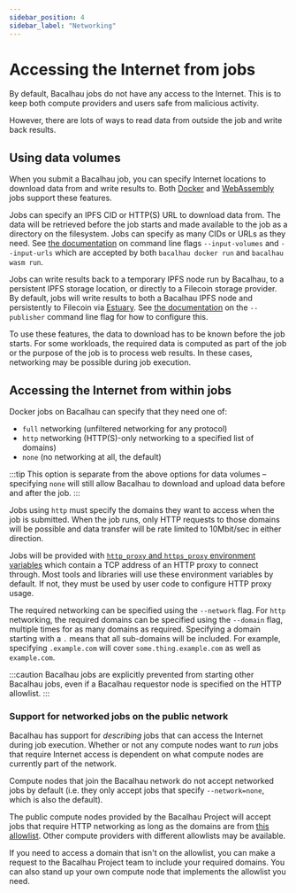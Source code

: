 ```yaml
---
sidebar_position: 4
sidebar_label: "Networking"
---
```


# Accessing the Internet from jobs

By default, Bacalhau jobs do not have any access to the Internet. This is to keep both compute providers and users safe from malicious activity.

However, there are lots of ways to read data from outside the job and write back results.

## Using data volumes

When you submit a Bacalhau job, you can specify Internet locations to download data from and write results to. Both [Docker](../getting-started/docker-workload-onboarding.md) and [WebAssembly](../getting-started/wasm-workload-onboarding.md) jobs support these features.

Jobs can specify an IPFS CID or HTTP(S) URL to download data from. The data will be retrieved before the job starts and made available to the job as a directory on the filesystem. Jobs can specify as many CIDs or URLs as they need. See [the documentation](../all-flags.md) on command line flags `--input-volumes` and `--input-urls` which are accepted by both `bacalhau docker run` and `bacalhau wasm run`.

Jobs can write results back to a temporary IPFS node run by Bacalhau, to a persistent IPFS storage location, or directly to a Filecoin storage provider. By default, jobs will write results to both a Bacalhau IPFS node and persistently to Filecoin via [Estuary](https://estuary.tech). See [the documentation](../all-flags.md) on the `--publisher` command line flag for how to configure this.

To use these features, the data to download has to be known before the job starts. For some workloads, the required data is computed as part of the job or the purpose of the job is to process web results. In these cases, networking may be possible during job execution.

## Accessing the Internet from within jobs

Docker jobs on Bacalhau can specify that they need one of:

* `full` networking (unfiltered networking for any protocol)
* `http` networking (HTTP(S)-only networking to a specified list of domains)
* `none` (no networking at all, the default)

:::tip
This option is separate from the above options for data volumes – specifying `none` will still allow Bacalhau to download and upload data before and after the job.
:::

Jobs using `http` must specify the domains they want to access when the job is submitted. When the job runs, only HTTP requests to those domains will be possible and data transfer will be rate limited to 10Mbit/sec in either direction.

Jobs will be provided with [`http_proxy` and `https_proxy` environment variables](https://about.gitlab.com/blog/2021/01/27/we-need-to-talk-no-proxy/) which contain a TCP address of an HTTP proxy to connect through. Most tools and libraries will use these environment variables by default. If not, they must be used by user code to configure HTTP proxy usage.

The required networking can be specified using the `--network` flag. For `http` networking, the required domains can be specified using the `--domain` flag, multiple times for as many domains as required. Specifying a domain starting with a `.` means that all sub-domains will be included. For example, specifying `.example.com` will cover `some.thing.example.com` as well as `example.com`.

:::caution
Bacalhau jobs are explicitly prevented from starting other Bacalhau jobs, even if a Bacalhau requestor node is specified on the HTTP allowlist.
:::

### Support for networked jobs on the public network

Bacalhau has support for *describing* jobs that can access the Internet during job execution. Whether or not any compute nodes want to *run* jobs that require Internet access is dependent on what compute nodes are currently part of the network.

Compute nodes that join the Bacalhau network do not accept networked jobs by default (i.e. they only accept jobs that specify `--network=none`, which is also the default).

The public compute nodes provided by the Bacalhau Project will accept jobs that require HTTP networking as long as the domains are from [this allowlist](https://github.com/filecoin-project/bacalhau/blob/main/ops/terraform/remote_files/scripts/http-domain-allowlist.txt). Other compute providers with different allowlists may be available.

If you need to access a domain that isn't on the allowlist, you can make a request to the Bacalhau Project team to include your required domains. You can also stand up your own compute node that implements the allowlist you need.
